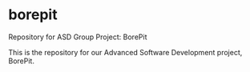 # borepit
Repository for ASD Group Project: BorePit

This is the repository for our Advanced Software Development project, BorePit.
